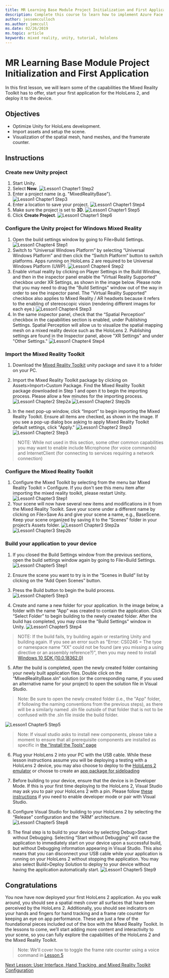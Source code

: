 ```yaml
---
title: MR Learning Base Module Project Initialization and First Application
description: Complete this course to learn how to implement Azure Face Recognition within a mixed reality application.
author: jessemcculloch
ms.author: jemccull
ms.date: 02/26/2019
ms.topic: article
keywords: mixed reality, unity, tutorial, hololens
---
```


# MR Learning Base Module Project Initialization and First Application

In this first lesson, we will learn some of the capabilities the Mixed Reality Toolkit has to offer, start your first application for the HoloLens 2, and deploy it to the device.

## Objectives

* Optimize Unity for HoloLens development.
* Import assets and setup the scene.
* Visualization of the spatial mesh, hand meshes, and the framerate counter.

## Instructions

### Create new Unity project

1. Start Unity.
2. Select **New**.
![Lesson1 Chapter1 Step2](images/Lesson1Chapter1Step2.JPG)
3. Enter a project name (e.g. "MixedRealityBase").
![Lesson1 Chapter1 Step3](images/Lesson1Chapter1Step3.JPG)
4. Enter a location to save your project.
![Lesson1 Chapter1 Step4](images/Lesson1Chapter1Step4.JPG)
5. Make sure the project is set to **3D**.
![Lesson1 Chapter1 Step5](images/Lesson1Chapter1Step5.JPG)
6. Click **Create Project**.
![Lesson1 Chapter1 Step6](images/Lesson1Chapter1Step6.JPG)

### Configure the Unity project for Windows Mixed Reality

1. Open the build settings window by going to File>Build Settings.
![Lesson1 Chapter4 Step1](images/Lesson1Chapter4Step1.JPG)
2. Switch to “Universal Windows Platform” by selecting “Universal Windows Platform” and then click the “Switch Platform” button to switch platforms. Apps running on HoloLens 2 are required to be Universal Windows Platform (UWP).
![Lesson1 Chapter4 Step2](images/Lesson1Chapter4Step2.JPG)
3. Enable virtual reality by clicking on Player Settings in the Build Window, and then in the inspector panel enable the “Virtual Reality Supported” checkbox under XR Settings, as shown in the image below. Please note that you may need to drag the "Build Settings" window out of the way in order to see the inspector panel. The "Virtual Reality Supported" checkbox also applies to Mixed Reality / AR headsets because it refers to the enabling of stereoscopic vision (rendering different images for each eye.)
![Lesson1 Chapter4 Step3](images/Lesson1Chapter4Step3.JPG)
4. In the same inspector panel, check that the “Spatial Perception” checkbox in the capabilities section is enabled, under Publishing Settings. Spatial Perception will allow us to visualize the spatial mapping mesh on a mixed reality device such as the HoloLens 2. Publishing settings are found in the Inspector panel, above "XR Settings" and under "Other Settings."
![Lesson1 Chapter4 Step4](images/Lesson1Chapter4Step4.JPG)

### Import the Mixed Reality Toolkit

1. Download the [Mixed Reality Toolkit](https://github.com/Microsoft/MixedRealityToolkit-Unity/releases/download/v2.0.0-RC1/Microsoft.MixedReality.Toolkit.Unity.Foundation-v2.0.0-RC1.unitypackage) unity package and save it to a folder on your PC.

2. Import the Mixed Reality Toolkit package by clicking on Assets>Import>Custom Package. Find the Mixed Reality Toolkit package downloaded in Step 1 and open it to begin the importing process. Please allow a few minutes for the importing process.
    ![Lesson1 Chapter2 Step2a](images/Lesson1Chapter2Step2a.JPG)
    ![Lesson1 Chapter2 Step2b](images/Lesson1Chapter2Step2b.JPG)

3. In the next pop-up window, click “Import” to begin importing the Mixed Reality Toolkit. Ensure all items are checked, as shown in the image. If you see a pop-up dialog box asking to apply Mixed Reality Toolkit default settings, click "Apply."
    ![Lesson1 Chapter2 Step3](images/Lesson1Chapter2Step3.JPG)
    ![Lesson1 Chapter2 Step3](images/Lesson1Chapter2Step3b.JPG)

> NOTE: While not used in this section, some other common capabilities you may want to enable include Microphone (for voice commands) and InternetClient (for connecting to services requiring a network connection)

### Configure the Mixed Reality Toolkit

1. Configure the Mixed Toolkit by selecting from the menu bar Mixed Reality Toolkit > Configure. If you don't see this menu item after importing the mixed reality toolkit, please restart Unity.
![Lesson1 Chapter3 Step1](images/Lesson1Chapter3Step1.JPG)
2. Your scene will now have several new items and modifications in it from the Mixed Reality Toolkit. Save your scene under a different name by clicking on File>Save As and give your scene a name, e.g., BaseScene. Keep your scene organized by saving it to the “Scenes” folder in your project’s Assets folder.
![Lesson1 Chapter3 Step2a](images/Lesson1Chapter3Step2a.JPG)
![Lesson1 Chapter3 Step2b](images/Lesson1Chapter3Step2b.JPG)

### Build your application to your device

1. If you closed the Build Settings window from the previous sections, open the build settings window again by going to File>Build Settings.
    ![Lesson1 Chapter5 Step1](images/Lesson1Chapter5Step1.JPG)

2. Ensure the scene you want to try is in the “Scenes in Build” list by clicking on the “Add Open Scenes” button.

3. Press the Build button to begin the build process.
    ![Lesson1 Chapter5 Step3](images/Lesson1Chapter5Step3.JPG)

4. Create and name a new folder for your application. In the image below, a folder with the name “App” was created to contain the application. Click “Select Folder” to begin building to the newly created folder. After the build has completed, you may close the "Build Settings" window in Unity. 
    ![Lesson1 Chapter5 Step4](images/Lesson1Chapter5Step4.JPG)

  > NOTE: If the build fails, try building again or restarting Unity and building again. If you see an error such as "Error: CS0246 = The tyoe or namespace name “XX” could not be found (are you missing a using directive or an assembly reference?)", then you may need to install [Windows 10 SDK (10.0.18362.0)](<https://developer.microsoft.com/en-us/windows/downloads/windows-10-sdk>)
  >

5. After the build is completed, open the newly created folder containing your newly built application files. Double click on the “MixedRealityBase.sln” solution (or the corresponding name, if you used an alternative name for your project) to open the solution file in Visual Studio.

  > Note: Be sure to open the newly created folder (i.e., the "App" folder, if following the naming conventions from the previous steps), as there will be a similarly named .sln file outside of that folder that is not to be confused with the .sln file inside the build folder. 

![Lesson1 Chapter5 Step5](images/Lesson1Chapter5Step5.JPG)

  > Note: If visual studio asks to install new components, please take a moment to ensure that all prerequisite components are installed as specific in [the "Install the Tools" page](install-the-tools.md)

6. Plug your HoloLens 2 into your PC with the USB cable. While these lesson instructions assume you will be deploying a testing with a HoloLens 2 device, you may also choose to deploy to the [HoloLens 2 emulator](using-the-hololens-emulator.md) or choose to create an [app package for sideloading](<https://docs.microsoft.com/en-us/windows/uwp/packaging/packaging-uwp-apps>)

7. Before building to your device, ensure that the device is in Developer Mode. If this is your first time deploying to the HoloLens 2, Visual Studio may ask you to pair your HoloLens 2 with a pin. Please follow [these instructions](https://docs.microsoft.com/en-us/windows/mixed-reality/using-visual-studio) if you need to enable developer mode or pair with Visual Studio.

8. Configure Visual Studio for building to your HoloLens 2 by selecting the “Release” configuration and the “ARM” architecture.
    ![Lesson1 Chapter5 Step8](images/Lesson1Chapter5Step8.JPG)

9. The final step is to build to your device by selecting Debug>Start without Debugging. Selecting “Start without Debugging” will cause the application to immediately start on your device upon a successful build, but without Debugging information appearing in Visual Studio. This also means that you can disconnect your USB cable while your application is running on your HoloLens 2 without stopping the application. You may also select Build>Deploy Solution to deploy to your device without having the application automatically start.
    ![Lesson1 Chapter5 Step9](images/Lesson1Chapter5Step9.JPG)

## Congratulations

You now have now deployed your first HoloLens 2 application. As you walk around, you should see a spatial mesh cover all surfaces that have been perceived by the HoloLens 2. Additionally, you should see indicators on your hands and fingers for hand tracking and a frame rate counter for keeping an eye on app performance. These are just a few of the foundational pieces included out of the box with the Mixed Reality Toolkit. In the lessons to come, we’ll start adding more content and interactivity to your scene, so you can fully explore the capabilities of the HoloLens 2 and the Mixed Reality Toolkit.

>Note: We'll cover how to toggle the frame rate counter using a voice command in [Lesson 5](mrlearning-base-ch5.md)

[Next Lesson: User Interface, Hand Tracking, and Mixed Reality Toolkit Configuration](mrlearning-base-ch2.md)